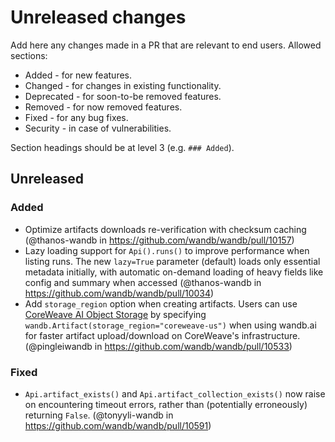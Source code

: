 # Unreleased changes

Add here any changes made in a PR that are relevant to end users. Allowed sections:

- Added - for new features.
- Changed - for changes in existing functionality.
- Deprecated - for soon-to-be removed features.
- Removed - for now removed features.
- Fixed - for any bug fixes.
- Security - in case of vulnerabilities.

Section headings should be at level 3 (e.g. `### Added`).

## Unreleased

### Added

- Optimize artifacts downloads re-verification with checksum caching (@thanos-wandb in https://github.com/wandb/wandb/pull/10157)
- Lazy loading support for `Api().runs()` to improve performance when listing runs. The new `lazy=True` parameter (default) loads only essential metadata initially, with automatic on-demand loading of heavy fields like config and summary when accessed (@thanos-wandb in https://github.com/wandb/wandb/pull/10034)
- Add `storage_region` option when creating artifacts. Users can use [CoreWeave AI Object Storage](https://docs.coreweave.com/docs/products/storage/object-storage) by specifying `wandb.Artifact(storage_region="coreweave-us")` when using wandb.ai for faster artifact upload/download on CoreWeave's infrastructure. (@pingleiwandb in https://github.com/wandb/wandb/pull/10533)


### Fixed

- `Api.artifact_exists()` and `Api.artifact_collection_exists()` now raise on encountering timeout errors, rather than (potentially erroneously) returning `False`.  (@tonyyli-wandb in https://github.com/wandb/wandb/pull/10591)
